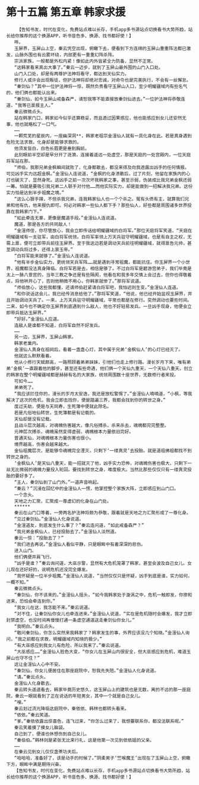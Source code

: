# 第十五篇 第五章 韩家求援
        【告知书友，时代在变化，免费站点难以长存，手机app多书源站点切换看书大势所趋，站长给你推荐的这个换源APP，听书音色多、换源、找书都好使！】
       哗。
       玉屏界，玉屏山上空，秦云凭空出现，俯瞰下去，便看到下方连绵的玉屏山重重阵法都已激发，山脉外围也有云雾环绕，内部更有一重重幻阵杀阵。
       宗派家族，一般都是外松内紧！像如此内外皆紧全力防备，显然不正常。
       “这韩家看来真出大事了。”秦云一迈步，就到了玉屏山最外围的山门入口处。
       山门入口处，却是有两尊护法神将看守，都达到天仙实力。
       修行人或许会出现叛徒，但护法神将却绝对忠诚，对命令也是完美执行，不会有一丝懈怠。
       “秦剑仙？”其中一位护法神将一惊，既然负责看守玉屏山入口，至少明耀疆域内有些名气的，他们俩也都能认出来。
       “秦剑仙，如今玉屏山戒备森严，请恕我等不能直接放秦剑仙进去。”一位护法神将恭敬连道，“我等已禀报主人。”
       秦云微微点头。
       站在韩家门口，韩家如今似乎还算稳妥，而且透过因果感应，他也能感应到女儿还安然无事，他也就略松了一口气。
       ……
       一颗荒芜的星辰内，一座幽深洞**，韩家老祖宗金澶仙人就有一具化身在此。若是真身遇到危险无法求救，化身却是能够求救的。
       他须发皆白，白色长眉更是垂到胸前。
       此刻眼前半空却是早分开了涟漪，连接着遥远一处虚空，那是天庭的一处宫殿内，一位天庭将军站在那。
       “师伯，我那兄弟金枫瞬间就败了，化身都散去，都没来得及向我透露出凶手的任何情报。可见凶手实力远超金枫。”金澶仙人连说道，“金枫的化身溃散后，过了片刻，他留在家族内的心灯也破灭了，显然身死。这凶手之前一次次坏我韩家之事，甚至示弱，伪装成比我兄弟金枫还弱一筹。怕就是要吸引我兄弟二人联手对付他……而他实际实力，却是能做到一招解决我兄弟。这份实力怕是达到半步祖魔之境。”
       “这么心狠手辣，不但杀我兄弟，连我韩家仙人也一个个杀之。冤有头债有主，就算我们兄弟和他有仇，他来报仇即可。何必对韩家一些仙人都下手？那些仙人，好些都是周围诸多世界投靠在我韩家门下。”
       “如此牵连无辜，更像是魔道手段。”金澶仙人连说道。
       魔道，那是各方的共同敌人！
       “金澶师侄，你尽管放心，我会立即传话给明耀疆域的白将军。”那位天庭将军笑道，“天庭在明耀疆域有一支驻军，由白将军统领。白将军率领上万天兵驻守明耀疆域，也是有自主之权，无需上禀，便可立即带兵前往玉屏界。至于我这边若是调动天兵前往明耀疆域，就得禀告元帅，甚至调动兵将过多，还得上禀玉帝。”
       “白将军能来就够了。”金澶仙人连说道。
       “他有半步金仙实力，更统领天兵军阵……就是遇到寻常祖魔，都能抗住。你玉屏界一个小世界，祖魔都没法真身降临。白将军若是去，相信是够了。不过白将军是碧游宫弟子，我们毕竟是太上一脉八景宫的，当年三教之争还是有些隔阂，他看在和我多年交情上会过去，但你也得敬着点，将他哄开心了，否则他稍微不用心，你韩家就惨了。”那将军说道。
       “师伯放心，这些我都懂，还请师伯赶紧请白将军吧，我怕迟则生变。”金澶仙人连道。
       “和你说话这会儿，我已经传消息给他了。”那将军笑道，“他说，他已经开始监视玉屏界，并且开始调动天兵了。一来，上万天兵驻守明耀疆域，平常也都是在修行。突然调动也要些时间。二来，如今也不确定你玉屏界到底遇到什么敌人，他也不好轻易发兵。一旦凶手现身，他便会立即带兵抵达玉屏界。”
       “好好。”金澶仙人应道。
       连敌人是谁都不知道，白将军自然不好发兵。
       ……
       另一边，玉屏界，玉屏山韩家。
       韩家老巢内。
       金澶仙人真身在祖祠后，看着一盏盏心灯，其中属于兄弟‘金枫仙人’的心灯已经灭了。
       他就这么默默看着。
       他从小修行天赋颇高，一路照顾着弟弟妹妹，引他们也走上修行路。漫长岁月下来，唯有弟弟‘金枫’一直跟着他的脚步，甚至还有些奇遇，他们俩一个天仙九重天，一个天仙八重天。创立的韩家在整个明耀疆域都是赫赫有名的大家族，统领周围数十座世界，无数修行者来投。
       可如今……
       弟弟死了。
       “我应该拦住你的，漫长的岁月太安逸，我还是放松警惕了。”金澶仙人喃喃道，“小枫，等我解决了这次的危机，我会立即去找你，便是踏遍三界，我都会找到你的转世之身。”
       度过天劫，便是与天同寿，生死簿中便就此除名。
       若是凡俗地仙转世，生死簿都是有记载的。
       天仙却是没有记载。
       且战斗层次越高，对魂魄伤害越大，像凡俗搏杀，杀来杀去，魂魄都完完整整。
       元神层次搏杀，魂魄虽然变得虚弱，魂魄根本力量依旧完好。
       普通天仙，对魂魄根本力量伤害也很小。
       境界越高，伤害会越来越大。
       金仙祖魔层次，是能够令魂魄完全湮灭，只剩下‘一缕真灵’去投胎。就是道祖佛祖都找不到转世之身的。
       ‘金枫仙人’是天仙八重天，能一招就灭了他，凶手实力恐怖，对魂魄伤害也极大，只剩下一丝无比微弱的魂魄力量投入轮回。要找到转世之身，难度极大。当然比那些仅仅只有一缕真灵投胎的要好多了。
       “主人，秦剑仙到了山门外。”一道声音响起。
       “秦云？”沉浸在回忆中的金澶仙人一愣，他掌控整个家族大阵，立即感应到山门口。
       一个念头。
       天地之力汇聚，汇聚成一尊虚幻的化身在山门处。
       ******
       秦云在山门口等着，一旁两名护法神将颇为恭敬，跟着就是天地之力汇聚形成了一尊化身。
       “见过秦剑仙。”金澶仙人化身说道。
       “金澶道友，到底发生什么事了？”秦云连问道，“如此戒备森严？”
       “我兄弟金枫仙人，已经投胎去了。”金澶仙人淡然道。
       秦云一惊：“投胎去了？”
       “我们进去再说。”金澶仙人看似平静，只是眼眸中有着深深的悲伤。
       进入山门。
       他们俩便并肩飞行。
       “凶手是谁？”秦云询问道，大巫示警，显然有大危机笼罩了韩家，甚至会波及自己女儿。女儿现在还好好的，说明危机还没完全爆发。
       “我怀疑是一位半步祖魔。”金澶仙人说道，“当然仅仅只是怀疑，凶手到底是谁，实力如何，一概不知。”
       秦云微微点头。
       “秦剑仙，你不该来的。”金澶仙人摇头，“如今我韩家处于漩涡之中，危机一触即发，你掺和进来，恐怕会牵连到你。”
       “我女儿在这，我怎能不来。”秦云说道。
       “对不住，让秦剑仙你女儿也牵连进来。”金澶仙人说道，“实在是危机随时会爆发，我才立即封禁虚空，也没时间再慢慢打通一条虚空通道送走秦剑仙你女儿。”
       “我明白。”秦云点头。
       “敢问秦剑仙，你怎么突然来我韩家了？韩家发生的事，外界应该没几个知晓。”金澶仙人询问，“我之前都在求救，明耀疆域内知晓的极少。”
       “有大巫感应到我女儿有危险，所以我来了。”秦云说道。
       “大巫感应……”金澶仙人脸色大变，“你女儿在玉屏山内很安全，但大巫感应到危机，难道玉屏山也守不住？”
       这让金澶仙人心中不安。
       “秦剑仙，你女儿便居住在那座庭院中，恕我先失陪。”金澶仙人化身说道。
       “请。”秦云点头。
       金澶仙人化身散去。
       秦云转头遥遥看去，韩家毕竟历史悠久，这玉屏山上的建筑也是无数，离的不远的那一座庭院，秦云一眼就看到了正在说话的年轻男女，其中一个就是自己女儿。
       “嗖。”
       秦云划过流光降临这庭院中，秦依依、韩林也都转头看来。
       “依依。”秦云笑道。
       “爹。”秦依依露出惊喜色，连飞过来，“你怎么过来了，我想要联系你，都没法联系呢。”
       秦云笑着摸了摸女儿脑袋。
       自己到了，便谁也休想伤到自己女儿。
       “秦伯伯。”韩林则是紧张无比来行礼，这是他第一次见到依依姐的父亲。
       ……
       在秦云见到女儿仅仅盏茶功夫后。
       “哈哈哈，准备好了，该是动手的时候了。”阴柔男子‘竺喉魔王’出现在了玉屏山上空，俯瞰下方，眼眸中满是期待兴奋。
       【告知书友，时代在变化，免费站点难以长存，手机app多书源站点切换看书大势所趋，站长给你推荐的这个换源APP，听书音色多、换源、找书都好使！】